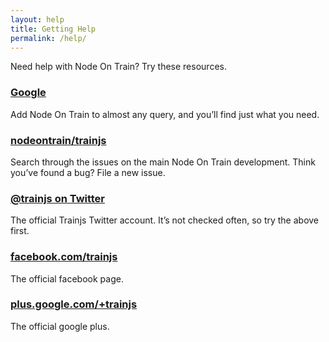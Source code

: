 ```yaml
---
layout: help
title: Getting Help
permalink: /help/
---
```


Need help with Node On Train? Try these resources.

### [Google](https://www.google.com)

Add Node On Train to almost any query, and you’ll find just what you need.


### [nodeontrain/trainjs](https://github.com/nodeontrain/trainjs/issues)

Search through the issues on the main Node On Train development. Think you’ve found a bug? File a new issue.

### [@trainjs on Twitter](https://twitter.com/trainjs)

The official Trainjs Twitter account. It’s not checked often, so try the above first.

### [facebook.com/trainjs](https://www.facebook.com/trainjs)

The official facebook page.

### [plus.google.com/+trainjs](https://plus.google.com/104992415340165278447)

The official google plus.
